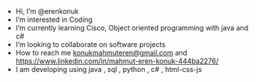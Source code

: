 - Hi, I’m @erenkonuk
- I’m interested in Coding
- I’m currently learning Cisco, Object oriented programming with java and c# 
- I’m looking to collaborate on software projects
- How to reach me konukmahmuteren@gmail.com and https://www.linkedin.com/in/mahmut-eren-konuk-444ba2276/
- I am developing using java , sql , python , c# , html-css-js

<!---
erenkonuk/erenkonuk is a ✨ special ✨ repository because its `README.md` (this file) appears on your GitHub profile.
You can click the Preview link to take a look at your changes.
--->
